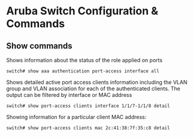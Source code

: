 # Aruba Switch Configuration & Commands

## Show commands

Shows information about the status of the role applied on ports

`switch# show aaa authentication port-access interface all`

Shows detailed active port access clients information including the VLAN group and VLAN association for each of the authenticated clients. The output can be filtered by interface or MAC address

`switch# show port-access clients interface 1/1/7-1/1/8 detail`

Showing information for a particular client MAC address:

`switch# show port-access clients mac 2c:41:38:7f:35:c8 detail`